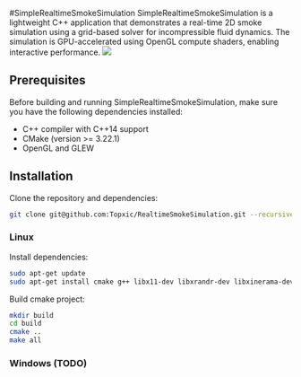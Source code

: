 #SimpleRealtimeSmokeSimulation
SimpleRealtimeSmokeSimulation is a lightweight C++ application that demonstrates a real-time 2D smoke simulation using a grid-based solver for incompressible fluid dynamics. The simulation is GPU-accelerated using OpenGL compute shaders, enabling interactive performance.
![](SmokeSimulation2DOpenCL.gif)

## Prerequisites
Before building and running SimpleRealtimeSmokeSimulation, make sure you have the following dependencies installed:
- C++ compiler with C++14 support
- CMake (version >= 3.22.1)
- OpenGL and GLEW

## Installation
Clone the repository and dependencies:
```bash
git clone git@github.com:Topxic/RealtimeSmokeSimulation.git --recursive
```
### Linux
Install dependencies:
```bash
sudo apt-get update
sudo apt-get install cmake g++ libx11-dev libxrandr-dev libxinerama-dev libgl1-mesa-dev libglew-dev libglfw3 libglfw3-dev
```
Build cmake project:
```bash
mkdir build
cd build
cmake ..
make all
```
### Windows (TODO)
